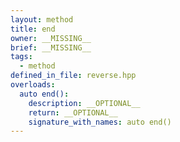 ```yaml
---
layout: method
title: end
owner: __MISSING__
brief: __MISSING__
tags:
  - method
defined_in_file: reverse.hpp
overloads:
  auto end():
    description: __OPTIONAL__
    return: __OPTIONAL__
    signature_with_names: auto end()
---
```

